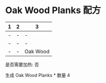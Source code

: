# Oak Wood Planks 配方

|1|2|3|
|----|-----|-----|
|-|-|-|
|-|-|-|
|-|-|Oak Wood|

是否需要加热: 否

生成 Oak Wood Planks \* 数量 4


